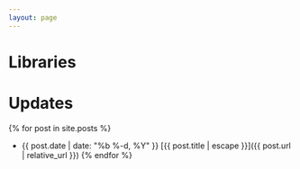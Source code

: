 ```yaml
---
layout: page
---
```


# Libraries



# Updates
{% for post in site.posts %}
* <span class="post-meta">{{ post.date | date: "%b %-d, %Y" }}</span> [{{ post.title | escape }}]({{ post.url | relative_url }})
{% endfor %}

